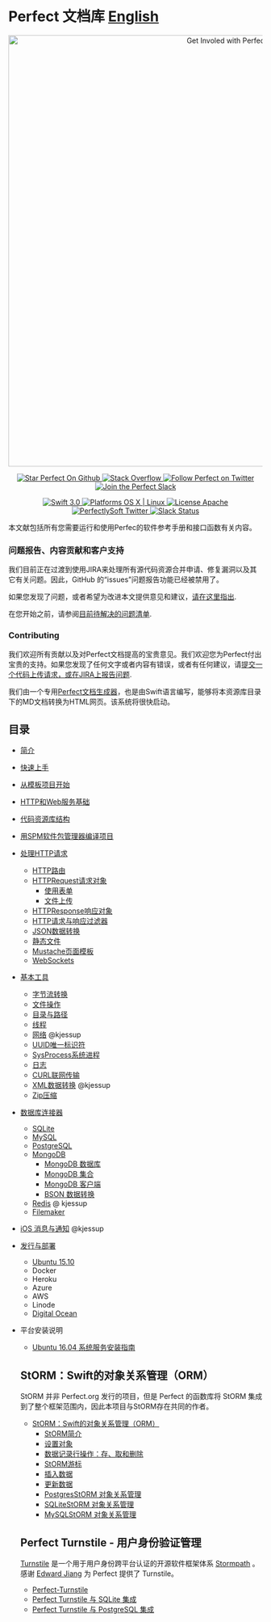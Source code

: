 # Perfect 文档库 [English](https://github.com/PerfectlySoft/PerfectDocs)

<p align="center">
    <a href="http://perfect.org/get-involved.html" target="_blank">
        <img src="http://perfect.org/assets/github/perfect_github_2_0_0.jpg" alt="Get Involed with Perfect!" width="854" />
    </a>
</p>

<p align="center">
    <a href="https://github.com/PerfectlySoft/Perfect" target="_blank">
        <img src="http://www.perfect.org/github/Perfect_GH_button_1_Star.jpg" alt="Star Perfect On Github" />
    </a>  
    <a href="http://stackoverflow.com/questions/tagged/perfect" target="_blank">
        <img src="http://www.perfect.org/github/perfect_gh_button_2_SO.jpg" alt="Stack Overflow" />
    </a>  
    <a href="https://twitter.com/perfectlysoft" target="_blank">
        <img src="http://www.perfect.org/github/Perfect_GH_button_3_twit.jpg" alt="Follow Perfect on Twitter" />
    </a>  
    <a href="http://perfect.ly" target="_blank">
        <img src="http://www.perfect.org/github/Perfect_GH_button_4_slack.jpg" alt="Join the Perfect Slack" />
    </a>
</p>

<p align="center">
    <a href="https://developer.apple.com/swift/" target="_blank">
        <img src="https://img.shields.io/badge/Swift-3.0-orange.svg?style=flat" alt="Swift 3.0">
    </a>
    <a href="https://developer.apple.com/swift/" target="_blank">
        <img src="https://img.shields.io/badge/Platforms-OS%20X%20%7C%20Linux%20-lightgray.svg?style=flat" alt="Platforms OS X | Linux">
    </a>
    <a href="http://perfect.org/licensing.html" target="_blank">
        <img src="https://img.shields.io/badge/License-Apache-lightgrey.svg?style=flat" alt="License Apache">
    </a>
    <a href="http://twitter.com/PerfectlySoft" target="_blank">
        <img src="https://img.shields.io/badge/Twitter-@PerfectlySoft-blue.svg?style=flat" alt="PerfectlySoft Twitter">
    </a>
    <a href="http://perfect.ly" target="_blank">
        <img src="http://perfect.ly/badge.svg" alt="Slack Status">
    </a>
</p>

本文献包括所有您需要运行和使用Perfec的软件参考手册和接口函数有关内容。

### 问题报告、内容贡献和客户支持

我们目前正在过渡到使用JIRA来处理所有源代码资源合并申请、修复漏洞以及其它有关问题。因此，GitHub 的“issues”问题报告功能已经被禁用了。

如果您发现了问题，或者希望为改进本文提供意见和建议，[请在这里指出](http://jira.perfect.org:8080/servicedesk/customer/portal/1).

在您开始之前，请参阅[目前待解决的问题清单](http://jira.perfect.org:8080/projects/ISS/issues).

### Contributing

我们欢迎所有贡献以及对Perfect文档提高的宝贵意见。我们欢迎您为Perfect付出宝贵的支持。如果您发现了任何文字或者内容有错误，或者有任何建议，请[提交一个代码上传请求，或在JIRA上报告问题](http://jira.perfect.org:8080/servicedesk/customer/portal/1/user/login?destination=portal%2F1).

我们由一个专用[Perfect文档生成器](https://github.com/PerfectlySoft/PerfectDocGenerator)，也是由Swift语言编写，能够将本资源库目录下的MD文档转换为HTML网页。该系统将很快启动。

## 目录

* [简介](guide.zh_CN/introduction.md)
* [快速上手](guide.zh_CN/gettingStarted.md)
* [从模板项目开始](guide.zh_CN/gettingStartedFromScratch.md)
* [HTTP和Web服务基础](guide.zh_CN/WebServicesPrimer.md)
* [代码资源库结构](guide.zh_CN/repositoryLayout.md)
* [用SPM软件包管理器编译项目](guide.zh_CN/buildingWithSPM.md)
* [处理HTTP请求](guide.zh_CN/handlingRequests.md)
	* [HTTP路由](guide.zh_CN/routing.md)
	* [HTTPRequest请求对象](guide.zh_CN/HTTPRequest.md)
	 	* [使用表单](guide.zh_CN/formData.md)
		* [文件上传](guide.zh_CN/fileUploads.md)
	* [HTTPResponse响应对象](guide.zh_CN/HTTPResponse.md)
	* [HTTP请求与响应过滤器](guide.zh_CN/filters.md)
	* [JSON数据转换](guide.zh_CN/JSON.md)
	* [静态文件](guide.zh_CN/staticFileContent.md)
	* [Mustache页面模板](guide.zh_CN/mustache.md)
  * [WebSockets](guide.zh_CN/webSockets.md)
* [基本工具](guide.zh_CN/utilities.md)
	* [字节流转换](guide.zh_CN/bytes.md)
	* [文件操作](guide.zh_CN/file.md)
	* [目录与路径](guide.zh_CN/dir.md)
	* [线程](guide.zh_CN/thread.md)
	* [网络](guide.zh_CN/net.md) @kjessup
	* [UUID唯一标识符](guide.zh_CN/UUID.md)
	* [SysProcess系统进程](guide.zh_CN/sysProcess.md)
	* [日志](guide.zh_CN/log.md)
	* [CURL联网传输](guide.zh_CN/cURL.md)
	* [XML数据转换](guide.zh_CN/xml.md) @kjessup
	* [Zip压缩](guide.zh_CN/zip.md)
* [数据库连接器](guide.zh_CN/databaseConnectors.md)
	* [SQLite](guide.zh_CN/SQLite.md)
	* [MySQL](guide.zh_CN/MySQL.md)
	* [PostgreSQL](guide.zh_CN/PostgreSQL.md)
	* [MongoDB](guide.zh_CN/MongoDB.md)
		* [MongoDB 数据库](guide.zh_CN/MongoDB-Database.md)
		* [MongoDB 集合](guide.zh_CN/MongoDB-Collections.md)
		* [MongoDB 客户端](guide.zh_CN/MongoDB-Client.md)
		* [BSON 数据转换](guide.zh_CN/MongoDB-BSON.md)
	* [Redis](guide.zh_CN/Redis.md) @ kjessup
	* [Filemaker](guide.zh_CN/filemaker.md)
* [iOS 消息与通知](guide.zh_CN/iOSNotifications.md) @kjessup
* [发行与部署](guide.zh_CN/deployment.md)
	* [Ubuntu 15.10](guide.zh_CN/deployment-Ubuntu1510.md)
	* Docker
	* Heroku
	* Azure
	* AWS
	* Linode
	* [Digital Ocean](guide.zh_CN/deployment-DigitalOcean.md)
* 平台安装说明
	* [Ubuntu 16.04 系统服务安装指南](guide.zh_CN/starting-services.md)

  ## StORM：Swift的对象关系管理（ORM）

  StORM 并非 Perfect.org 发行的项目，但是 Perfect 的函数库将 StORM 集成到了整个框架范围内，因此本项目与StORM存在共同的作者。

  * [StORM：Swift的对象关系管理（ORM） ](guide.zh_CN/StORM.md)
  	* [ StORM简介](guide.zh_CN/StORM.md)
  	* [设置对象](guide.zh_CN/StORM-Setting-up-a-class.md)
  	* [数据记录行操作：存、取和删除](guide.zh_CN/StORM-Saving-Retrieving-and-Deleting-Rows.md)
  	* [StORM游标](guide.zh_CN/StORM-Cursor.md)
  	* [插入数据](guide.zh_CN/StORM-Insert.md)
  	* [更新数据](guide.zh_CN/StORM-Update.md)
  	* [PostgresStORM 对象关系管理](guide.zh_CN/StORM-PostgreSQL.md)
  	* [SQLiteStORM 对象关系管理](guide.zh_CN/StORM-SQLite.md)
  	* [MySQLStORM 对象关系管理](guide.zh_CN/StORM-MySQL.md)

  ## Perfect Turnstile - 用户身份验证管理

  [Turnstile](https://github.com/stormpath/Turnstile) 是一个用于用户身份跨平台认证的开源软件框架体系 [Stormpath](https://github.com/stormpath) 。感谢 [Edward Jiang](https://github.com/edjiang) 为 Perfect 提供了 Turnstile。

  * [Perfect-Turnstile](guide.zh_CN/Turnstile.md)
  * [Perfect Turnstile 与 SQLite 集成](guide.zh_CN/Turnstile.md)
  * [Perfect Turnstile 与 PostgreSQL  集成](guide.zh_CN/Turnstile.md)
